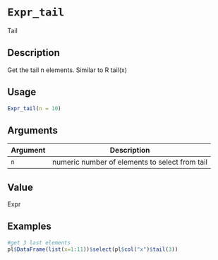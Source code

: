 # `Expr_tail`

Tail


## Description

Get the tail n elements.
 Similar to R tail(x)


## Usage

```r
Expr_tail(n = 10)
```


## Arguments

Argument      |Description
------------- |----------------
`n`     |     numeric number of elements to select from tail


## Value

Expr


## Examples

```r
#get 3 last elements
pl$DataFrame(list(x=1:11))$select(pl$col("x")$tail(3))
```


